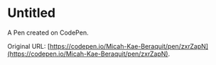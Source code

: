 # Untitled

A Pen created on CodePen.

Original URL: [https://codepen.io/Micah-Kae-Beraquit/pen/zxrZapN](https://codepen.io/Micah-Kae-Beraquit/pen/zxrZapN).

